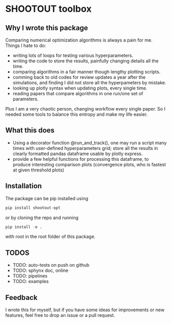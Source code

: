 # SHOOTOUT toolbox

## Why I wrote this package
Comparing numerical optimization algorithms is always a pain for me. Things I hate to do: 
- writing lots of loops for testing various hyperparameters.
- writing the code to store the results, painfully changing details all the time.
- comparing algorithms in a fair manner though lengthy plotting scripts.
- comming back to old codes for review updates a year after the simulations, and finding I did not store all the hyperpameters by mistake.
- looking up plotly syntax when updating plots, every single time.
- reading papers that compare algorithms in one run/one set of parameters.

Plus I am a very chaotic person, changing workflow every single paper. So I needed some tools to balance this entropy and make my life easier.

## What this does
- Using a decorator function @run_and_track(), one may run a script many times with user-defined hyperparameters grid; store all the results in clearly formatted pandas dataframe usable by plotly express.
- provide a few helpful functions for processing this dataframe, to produce interesting comparison plots (convergence plots, who is fastest at given threshold plots)

## Installation
The package can be pip installed using
```python
pip install shootout-opt
```
or by cloning the repo and running
```python
pip install -e .
```
with root in the root folder of this package.

## TODOS
- TODO: auto-tests on push on github
- TODO: sphynx doc, online
- TODO: pipelines
- TODO: examples

## Feedback
I wrote this for myself, but if you have some ideas for improvements or new features, feel free to drop an issue or a pull request.